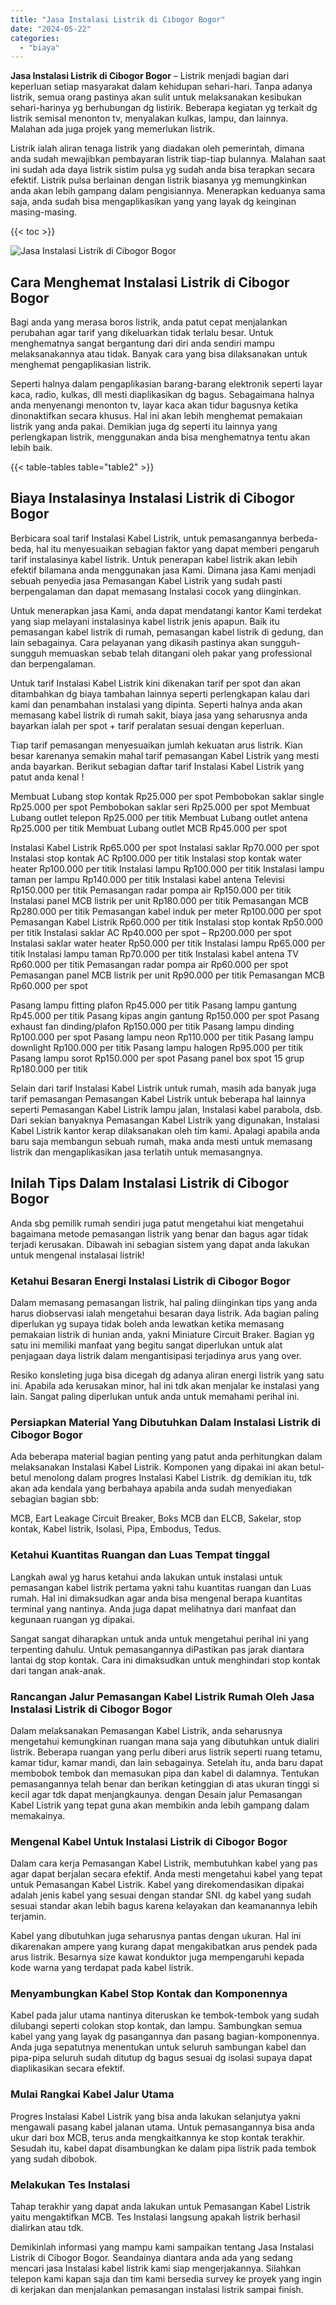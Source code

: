 ```yaml
---
title: "Jasa Instalasi Listrik di Cibogor Bogor"
date: "2024-05-22"
categories: 
  - "biaya"
---
```


**Jasa Instalasi Listrik di Cibogor Bogor** – Listrik menjadi bagian dari keperluan setiap masyarakat dalam kehidupan sehari-hari. Tanpa adanya listrik, semua orang pastinya akan sulit untuk melaksanakan kesibukan sehari-harinya yg berhubungan dg listirik. Beberapa kegiatan yg terkait dg listrik semisal menonton tv, menyalakan kulkas, lampu, dan lainnya. Malahan ada juga projek yang memerlukan listrik.

Listrik ialah aliran tenaga listrik yang diadakan oleh pemerintah, dimana anda sudah mewajibkan pembayaran listrik tiap-tiap bulannya. Malahan saat ini sudah ada daya listrik sistim pulsa yg sudah anda bisa terapkan secara efektif. Listrik pulsa berlainan dengan listrik biasanya yg memungkinkan anda akan lebih gampang dalam pengisiannya. Menerapkan keduanya sama saja, anda sudah bisa mengaplikasikan yang yang layak dg keinginan masing-masing.

{{< toc >}}

![Jasa Instalasi Listrik di Cibogor Bogor](/images/instalasi-listrik-murah45.png)

## Cara Menghemat Instalasi Listrik di Cibogor Bogor

Bagi anda yang merasa boros listrik, anda patut cepat menjalankan perubahan agar tarif yang dikeluarkan tidak terlalu besar. Untuk menghematnya sangat bergantung dari diri anda sendiri mampu melaksanakannya atau tidak. Banyak cara yang bisa dilaksanakan untuk menghemat pengaplikasian listrik.

Seperti halnya dalam pengaplikasian barang-barang elektronik seperti layar kaca, radio, kulkas, dll mesti diaplikasikan dg bagus. Sebagaimana halnya anda menyenangi menonton tv, layar kaca akan tidur bagusnya ketika dinonaktifkan secara khusus. Hal ini akan lebih menghemat pemakaian listrik yang anda pakai. Demikian juga dg seperti itu lainnya yang perlengkapan listrik, menggunakan anda bisa menghematnya tentu akan lebih baik.

{{< table-tables table="table2" >}}

## Biaya Instalasinya Instalasi Listrik di Cibogor Bogor

Berbicara soal tarif Instalasi Kabel Listrik, untuk pemasangannya berbeda-beda, hal itu menyesuaikan sebagian faktor yang dapat memberi pengaruh tarif instalasinya kabel listrik. Untuk penerapan kabel listrik akan lebih efektif bilamana anda menggunakan jasa Kami. Dimana jasa Kami menjadi sebuah penyedia jasa Pemasangan Kabel Listrik yang sudah pasti berpengalaman dan dapat memasang Instalasi cocok yang diinginkan.

Untuk menerapkan jasa Kami, anda dapat mendatangi kantor Kami terdekat yang siap melayani instalasinya kabel listrik jenis apapun. Baik itu pemasangan kabel listrik di rumah, pemasangan kabel listrik di gedung, dan lain sebagainya. Cara pelayanan yang dikasih pastinya akan sungguh-sungguh memuaskan sebab telah ditangani oleh pakar yang professional dan berpengalaman.

Untuk tarif Instalasi Kabel Listrik kini dikenakan tarif per spot dan akan ditambahkan dg biaya tambahan lainnya seperti perlengkapan kalau dari kami dan penambahan instalasi yang dipinta. Seperti halnya anda akan memasang kabel listrik di rumah sakit, biaya jasa yang seharusnya anda bayarkan ialah per spot + tarif peralatan sesuai dengan keperluan.

Tiap tarif pemasangan menyesuaikan jumlah kekuatan arus listrik. Kian besar karenanya semakin mahal tarif pemasangan Kabel Listrik yang mesti anda bayarkan. Berikut sebagian daftar tarif Instalasi Kabel Listrik yang patut anda kenal !

Membuat Lubang stop kontak Rp25.000 per spot Pembobokan saklar single Rp25.000 per spot Pembobokan saklar seri Rp25.000 per spot Membuat Lubang outlet telepon Rp25.000 per titik Membuat Lubang outlet antena Rp25.000 per titik Membuat Lubang outlet MCB Rp45.000 per spot

Instalasi Kabel Listrik Rp65.000 per spot Instalasi saklar Rp70.000 per spot Instalasi stop kontak AC Rp100.000 per titik Instalasi stop kontak water heater Rp100.000 per titik Instalasi lampu Rp100.000 per titik Instalasi lampu taman per lampu Rp140.000 per titik Instalasi kabel antena Televisi Rp150.000 per titik Pemasangan radar pompa air Rp150.000 per titik Instalasi panel MCB listrik per unit Rp180.000 per titik Pemasangan MCB Rp280.000 per titik Pemasangan kabel induk per meter Rp100.000 per spot Pemasangan Kabel Listrik Rp60.000 per titik Instalasi stop kontak Rp50.000 per titik Instalasi saklar AC Rp40.000 per spot – Rp200.000 per spot Instalasi saklar water heater Rp50.000 per titik Instalasi lampu Rp65.000 per titik Instalasi lampu taman Rp70.000 per titik Instalasi kabel antena TV Rp60.000 per titik Pemasangan radar pompa air Rp60.000 per spot Pemasangan panel MCB listrik per unit Rp90.000 per titik Pemasangan MCB Rp60.000 per spot

Pasang lampu fitting plafon Rp45.000 per titik Pasang lampu gantung Rp45.000 per titik Pasang kipas angin gantung Rp150.000 per spot Pasang exhaust fan dinding/plafon Rp150.000 per titik Pasang lampu dinding Rp100.000 per spot Pasang lampu neon Rp110.000 per titik Pasang lampu downlight Rp100.000 per titik Pasang lampu halogen Rp95.000 per titik Pasang lampu sorot Rp150.000 per spot Pasang panel box spot 15 grup Rp180.000 per titik

Selain dari tarif Instalasi Kabel Listrik untuk rumah, masih ada banyak juga tarif pemasangan Pemasangan Kabel Listrik untuk beberapa hal lainnya seperti Pemasangan Kabel Listrik lampu jalan, Instalasi kabel parabola, dsb. Dari sekian banyaknya Pemasangan Kabel Listrik yang digunakan, Instalasi Kabel Listrik kantor kerap dilaksanakan oleh tim kami. Apalagi apabila anda baru saja membangun sebuah rumah, maka anda mesti untuk memasang listrik dan mengaplikasikan jasa terlatih untuk memasangnya.

## Inilah Tips Dalam Instalasi Listrik di Cibogor Bogor


Anda sbg pemilik rumah sendiri juga patut mengetahui kiat mengetahui bagaimana metode pemasangan listrik yang benar dan bagus agar tidak terjadi kerusakan. Dibawah ini sebagian sistem yang dapat anda lakukan untuk mengenal instalasai listrik!

### Ketahui Besaran Energi Instalasi Listrik di Cibogor Bogor

Dalam memasang pemasangan listrik, hal paling diinginkan tips yang anda harus diobservasi ialah mengetahui besaran daya listrik. Ada bagian paling diperlukan yg supaya tidak boleh anda lewatkan ketika memasang pemakaian listrik di hunian anda, yakni Miniature Circuit Braker. Bagian yg satu ini memiliki manfaat yang begitu sangat diperlukan untuk alat penjagaan daya listrik dalam mengantisipasi terjadinya arus yang over.

Resiko konsleting juga bisa dicegah dg adanya aliran energi listrik yang satu ini. Apabila ada kerusakan minor, hal ini tdk akan menjalar ke instalasi yang lain. Sangat paling diperlukan untuk anda untuk memahami perihal ini.

### Persiapkan Material Yang Dibutuhkan Dalam Instalasi Listrik di Cibogor Bogor

Ada beberapa material bagian penting yang patut anda perhitungkan dalam melaksanakan Instalasi Kabel Listrik. Komponen yang dipakai ini akan betul-betul menolong dalam progres Instalasi Kabel Listrik. dg demikian itu, tdk akan ada kendala yang berbahaya apabila anda sudah menyediakan sebagian bagian sbb:

MCB, Eart Leakage Circuit Breaker, Boks MCB dan ELCB, Sakelar, stop kontak, Kabel listrik, Isolasi, Pipa, Embodus, Tedus.

### Ketahui Kuantitas Ruangan dan Luas Tempat tinggal

Langkah awal yg harus ketahui anda lakukan untuk instalasi untuk pemasangan kabel listrik pertama yakni tahu kuantitas ruangan dan Luas rumah. Hal ini dimaksudkan agar anda bisa mengenal berapa kuantitas terminal yang nantinya. Anda juga dapat melihatnya dari manfaat dan kegunaan ruangan yg dipakai.

Sangat sangat diharapkan untuk anda untuk mengetahui perihal ini yang terpenting dahulu. Untuk pemasangannya diPastikan pas jarak diantara lantai dg stop kontak. Cara ini dimaksudkan untuk menghindari stop kontak dari tangan anak-anak.

### Rancangan Jalur Pemasangan Kabel Listrik Rumah Oleh Jasa Instalasi Listrik di Cibogor Bogor

Dalam melaksanakan Pemasangan Kabel Listrik, anda seharusnya mengetahui kemungkinan ruangan mana saja yang dibutuhkan untuk dialiri listrik. Beberapa ruangan yang perlu diberi arus listrik seperti ruang tetamu, kamar tidur, kamar mandi, dan lain sebagainya. Setelah itu, anda baru dapat membobok tembok dan memasukan pipa dan kabel di dalamnya. Tentukan pemasangannya telah benar dan berikan ketinggian di atas ukuran tinggi si kecil agar tdk dapat menjangkaunya. dengan Desain jalur Pemasangan Kabel Listrik yang tepat guna akan membikin anda lebih gampang dalam memakainya.

### Mengenal Kabel Untuk Instalasi Listrik di Cibogor Bogor

Dalam cara kerja Pemasangan Kabel Listrik, membutuhkan kabel yang pas agar dapat berjalan secara efektif. Anda mesti mengetahui kabel yang tepat untuk Pemasangan Kabel Listrik. Kabel yang direkomendasikan dipakai adalah jenis kabel yang sesuai dengan standar SNI. dg kabel yang sudah sesuai standar akan lebih bagus karena kelayakan dan keamanannya lebih terjamin.

Kabel yang dibutuhkan juga seharusnya pantas dengan ukuran. Hal ini dikarenakan ampere yang kurang dapat mengakibatkan arus pendek pada arus listrik. Besarnya size kawat konduktor juga mempengaruhi kepada kode warna yang terdapat pada kabel listrik.

### Menyambungkan Kabel Stop Kontak dan Komponennya

Kabel pada jalur utama nantinya diteruskan ke tembok-tembok yang sudah dilubangi seperti colokan stop kontak, dan lampu. Sambungkan semua kabel yang yang layak dg pasangannya dan pasang bagian-komponennya. Anda juga sepatutnya menentukan untuk seluruh sambungan kabel dan pipa-pipa seluruh sudah ditutup dg bagus sesuai dg isolasi supaya dapat diaplikasikan secara efektif.

### Mulai Rangkai Kabel Jalur Utama

Progres Instalasi Kabel Listrik yang bisa anda lakukan selanjutya yakni mengawali pasang kabel jalanan utama. Untuk pemasangannya bisa anda ukur dari box MCB, terus anda mengkaitkannya ke stop kontak terakhir. Sesudah itu, kabel dapat disambungkan ke dalam pipa listrik pada tembok yang sudah dibobok.

### Melakukan Tes Instalasi

Tahap terakhir yang dapat anda lakukan untuk Pemasangan Kabel Listrik yaitu mengaktifkan MCB. Tes Instalasi langsung apakah listrik berhasil dialirkan atau tdk.

Demikinlah informasi yang mampu kami sampaikan tentang Jasa Instalasi Listrik di Cibogor Bogor. Seandainya diantara anda ada yang sedang mencari jasa Instalasi kabel listrik kami siap mengerjakannya. Silahkan telepon kami kapan saja dan tim kami bersedia survey ke proyek yang ingin di kerjakan dan menjalankan pemasangan instalasi listrik sampai finish.
